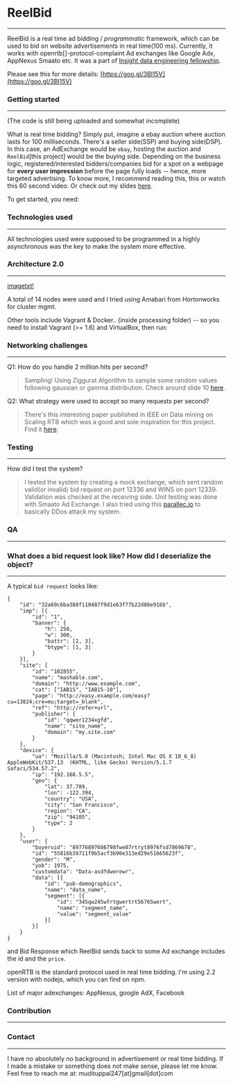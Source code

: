# ReelBid
---

ReelBid is a real time ad bidding / *programmatic* framework, which can be used to bid on website advertisements in real time(100 ms). Currently, it works with openrtb[]-protocol-complaint Ad exchanges like Google Adx, AppNexus Smaato etc. 
It was a part of [Insight data engineering fellowship](http://insightdatascience.com/).

Please see this for more details: [https://goo.gl/3Bl15V](https://goo.gl/3Bl15V)

### Getting started
---

(The code is still being uploaded and somewhat incomplete)

What is real time bidding? Simply put, imagine a ebay auction where auction lasts for 100 milliseconds. There's a seller side(SSP) and buying side(DSP). In this case, an AdExchange would be `ebay`, hosting the auction and `ReelBid`[this project] would be the buying side. Depending on the business logic, registered/interested bidders/companies bid for a spot on a webpage for **every user impression** before the page fully loads -- hence, more targeted advertising. To know more, I recommend reading this, this or watch this 60 second video.
Or check out my slides [here](https://goo.gl/3Bl15V). 

To get started, you need:





### Technologies used
---

All technologies used were supposed to be programmed in a highly asynchronous was the key to make the system more effective. 


### Architecture 2.0
---

[imagetxt!](frontend/images/Arch2.png)

A total of 14 nodes were used and I tried using Amabari from Hortonworks for cluster mgmt. 

Other tools include Vagrant & Docker.. (inside processing folder) -- so you need to install Vagrant (>= 1.6) and VirtualBox, then run:



### Networking challenges
---

Q1: How do you handle 2 million hits per second? 

> Sampling! Using Ziggurat Algorithm to sample some random values following gaussian or gamma distribution. Check around slide 10 [here](https://goo.gl/3Bl15V). 

Q2: What strategy were used to accept so many requests per second? 

> There's this interesting paper published in IEEE on Data mining on Scaling RTB which was a good and sole inspiration for this project. Find it [here](http://ieeexplore.ieee.org/xpl/login.jsp?tp=&arnumber=7373421&url=http%3A%2F%2Fieeexplore.ieee.org%2Fxpls%2Fabs_all.jsp%3Farnumber%3D7373421).  


### Testing
---

How did I test the system? 
> I tested the system by creating a mock exchange, which sent random valid(or invalid) bid request on port 12336 and WINS on port 12339. Validation was checked at the receiving side. 
> Unit testing was done with Smaato Ad Exchange. 
> I also tried using this [parallec.io](https://github.com/eBay/parallec) to basically DDos attack my system. 


### QA
---


### What does a bid request look like? How did I deserialize the object?
---

A typical `bid request` looks like: 

```
{
	"id": "32a69c6ba388f110487f9d1e63f77b22d86e916b",
	"imp": [{
		"id": "1",
		"banner": {
			"h": 250,
			"w": 300,
			"battr": [2, 3],
			"btype": [1, 3]
		}
	}],
	"site": {
		"id": "102855",
		"name": "mashable.com",
		"domain": "http://www.example.com",
		"cat": ["IAB15", "IAB15-10"],
		"page": "http://easy.example.com/easy?cu=13824;cre=mu;target=_blank",
		"ref": "http://refer+url",
		"publisher": {
			"id": "qqwer1234xgfd",
			"name": "site_name",
			"domain": "my.site.com"
		}
	},
	"device": {
		"ua": "Mozilla/5.0 (Macintosh; Intel Mac OS X 10_6_8) AppleWebKit/537.13  (KHTML, like Gecko) Version/5.1.7 Safari/534.57.2",
		"ip": "192.168.5.5",
		"geo": {
			"lat": 37.789,
			"lon": -122.394,
			"country": "USA",
			"city": "San Francisco",
			"region": "CA",
			"zip": "94105",
			"type": 2
		}
	},
	"user": {
		"buyeruid": "89776897686798fwe87rtryt8976fsd7869678",
		"id": "55816b39711f9b5acf3b90e313ed29e51665623f",
		"gender": "M",
		"yob": 1975,
		"customdata": "Data-asdfdwerewr",
		"data": [{
			"id": "pub-demographics",
			"name": "data_name",
			"segment": [{
				"id": "345qw245wfrtgwertrt56765wert",
				"name": "segment_name",
				"value": "segment_value"
			}]
		}]
	}
}

```
and Bid Response which ReelBid sends back to some Ad exchange includes the id and the `price`.


openRTB is the standard protocol used in real time bidding. I'm using 2.2 version with nodejs, which you can find on npm.



List of major adexchanges: AppNexus, google AdX, Facebook 


### Contribution
---


### Contact
---

I have no absolutely no background in advertisement or real time bidding. If I made a mistake or something does not make sense, please let me know. Feel free to reach me at: mudituppal247[at]gmail[dot]com






